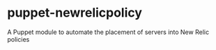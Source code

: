 # puppet-newrelicpolicy
A Puppet module to automate the placement of servers into New Relic policies
